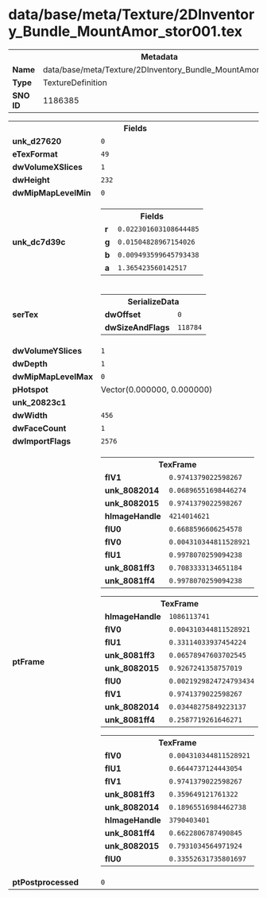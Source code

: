 <h1>data/base/meta/Texture/2DInventory_Bundle_MountAmor_stor001.tex</h1><table><tr><th colspan="100%">Metadata</th></tr><tr><td><b>Name</b></td><td>data/base/meta/Texture/2DInventory_Bundle_MountAmor_stor001.tex</td></tr><tr><td><b>Type</b></td><td>TextureDefinition</td></tr><tr><td><b>SNO ID</b></td><td>1186385</td></tr></table>

<table><tr><th colspan="100%">Fields</th></tr><tr><td><b>unk_d27620</b></td><td><code>0</code></td></tr><tr><td><b>eTexFormat</b></td><td><code>49</code></td></tr><tr><td><b>dwVolumeXSlices</b></td><td><code>1</code></td></tr><tr><td><b>dwHeight</b></td><td><code>232</code></td></tr><tr><td><b>dwMipMapLevelMin</b></td><td><code>0</code></td></tr><tr><td><b>unk_dc7d39c</b></td><td><table><tr><th colspan="100%">Fields</th></tr><tr><td><b>r</b></td><td><code>0.022301603108644485</code></td></tr><tr><td><b>g</b></td><td><code>0.01504828967154026</code></td></tr><tr><td><b>b</b></td><td><code>0.009493599645793438</code></td></tr><tr><td><b>a</b></td><td><code>1.365423560142517</code></td></tr></table>

</td></tr><tr><td><b>serTex</b></td><td><table><tr><th colspan="100%">SerializeData</th></tr><tr><td><b>dwOffset</b></td><td><code>0</code></td></tr><tr><td><b>dwSizeAndFlags</b></td><td><code>118784</code></td></tr></table>


</td></tr><tr><td><b>dwVolumeYSlices</b></td><td><code>1</code></td></tr><tr><td><b>dwDepth</b></td><td><code>1</code></td></tr><tr><td><b>dwMipMapLevelMax</b></td><td><code>0</code></td></tr><tr><td><b>pHotspot</b></td><td>Vector(0.000000, 0.000000)</td></tr><tr><td><b>unk_20823c1</b></td><td></td></tr><tr><td><b>dwWidth</b></td><td><code>456</code></td></tr><tr><td><b>dwFaceCount</b></td><td><code>1</code></td></tr><tr><td><b>dwImportFlags</b></td><td><code>2576</code></td></tr><tr><td><b>ptFrame</b></td><td><table><tr><th colspan="100%">TexFrame</th></tr><tr><td><b>flV1</b></td><td><code>0.9741379022598267</code></td></tr><tr><td><b>unk_8082014</b></td><td><code>0.06896551698446274</code></td></tr><tr><td><b>unk_8082015</b></td><td><code>0.9741379022598267</code></td></tr><tr><td><b>hImageHandle</b></td><td><code>4214014621</code></td></tr><tr><td><b>flU0</b></td><td><code>0.6688596606254578</code></td></tr><tr><td><b>flV0</b></td><td><code>0.004310344811528921</code></td></tr><tr><td><b>flU1</b></td><td><code>0.9978070259094238</code></td></tr><tr><td><b>unk_8081ff3</b></td><td><code>0.7083333134651184</code></td></tr><tr><td><b>unk_8081ff4</b></td><td><code>0.9978070259094238</code></td></tr></table>


<table><tr><th colspan="100%">TexFrame</th></tr><tr><td><b>hImageHandle</b></td><td><code>1086113741</code></td></tr><tr><td><b>flV0</b></td><td><code>0.004310344811528921</code></td></tr><tr><td><b>flU1</b></td><td><code>0.33114033937454224</code></td></tr><tr><td><b>unk_8081ff3</b></td><td><code>0.06578947603702545</code></td></tr><tr><td><b>unk_8082015</b></td><td><code>0.9267241358757019</code></td></tr><tr><td><b>flU0</b></td><td><code>0.0021929824724793434</code></td></tr><tr><td><b>flV1</b></td><td><code>0.9741379022598267</code></td></tr><tr><td><b>unk_8082014</b></td><td><code>0.03448275849223137</code></td></tr><tr><td><b>unk_8081ff4</b></td><td><code>0.2587719261646271</code></td></tr></table>


<table><tr><th colspan="100%">TexFrame</th></tr><tr><td><b>flV0</b></td><td><code>0.004310344811528921</code></td></tr><tr><td><b>flU1</b></td><td><code>0.6644737124443054</code></td></tr><tr><td><b>flV1</b></td><td><code>0.9741379022598267</code></td></tr><tr><td><b>unk_8081ff3</b></td><td><code>0.359649121761322</code></td></tr><tr><td><b>unk_8082014</b></td><td><code>0.18965516984462738</code></td></tr><tr><td><b>hImageHandle</b></td><td><code>3790403401</code></td></tr><tr><td><b>unk_8081ff4</b></td><td><code>0.6622806787490845</code></td></tr><tr><td><b>unk_8082015</b></td><td><code>0.7931034564971924</code></td></tr><tr><td><b>flU0</b></td><td><code>0.33552631735801697</code></td></tr></table>


</td></tr><tr><td><b>ptPostprocessed</b></td><td><code>0</code></td></tr></table>

